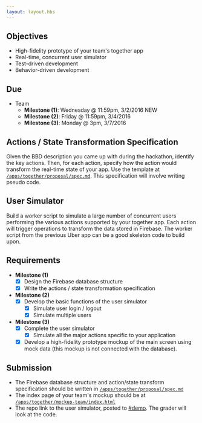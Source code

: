 ```yaml
---
layout: layout.hbs
---
```


## Objectives

* High-fidelity prototype of your team's together app
* Real-time, concurrent user simulator
* Test-driven development
* Behavior-driven development

## Due

* Team
  * __Milestone (1)__: Wednesday @ 11:59pm, 3/2/2016 <span class="chip red">NEW</span>
  * __Milestone (2)__: Friday @ 11:59pm, 3/4/2016
  * __Milestone (3)__: Monday @ 3pm, 3/7/2016

## Actions / State Transformation Specification

Given the BBD description you came up with during the hackathon,
identify the key actions. Then, for each action, specify how the action would
transform the real-time state of your app. Use the template at
[`/apps/together/proposal/spec.md`](/apps/together/proposal/spec.html). This
specification will involve writing pseudo code.

## User Simulator

Build a worker script to simulate a large number of concurrent users performing
the various actions supported by your together app. Each action will trigger
operations to transform the data stored in Firebase. The worker script from the
previous Uber app can be a good skeleton code to build upon.

## Requirements

* __Milestone (1)__
  * [x] Design the Firebase database structure
  * [x] Write the actions / state transformation specification  
* __Milestone (2)__  
  * [x] Develop the basic functions of the user simulator
    * [x] Simulate user login / logout
    * [x] Simulate multiple users    
* __Milestone (3)__  
  * [x] Complete the user simulator
    * [x] Simulate all the major actions specific to your application
  * [x] Develop a high-fidelity prototype mockup of the main screen using mock data (this mockup
    is not connected with the database).

## Submission
* The Firebase database structure and action/state transform specification should be written in [`/apps/together/proposal/spec.md`](/apps/together/proposal/spec.html)
* The index page of your team's mockup should be at [`/apps/together/mockup-team/index.html`](/apps/together/mockup-team/index.html)
* The repo link to the user simulator, posted to [#demo](https://ucdd2016.slack.com/messages/demo/). The grader
will look at the code.
